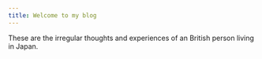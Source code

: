 ```yaml
---
title: Welcome to my blog
---
```

These are the irregular thoughts and experiences of an British person living in Japan.
